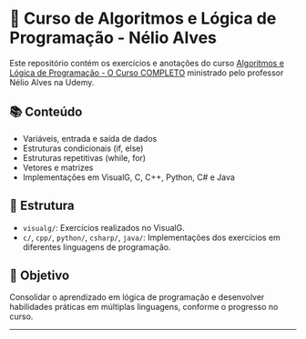 # 🧠 Curso de Algoritmos e Lógica de Programação - Nélio Alves

Este repositório contém os exercícios e anotações do curso [Algoritmos e Lógica de Programação - O Curso COMPLETO](https://www.udemy.com/course/curso-algoritmos-logica-de-programacao/) ministrado pelo professor Nélio Alves na Udemy.

## 📚 Conteúdo

- Variáveis, entrada e saída de dados
- Estruturas condicionais (if, else)
- Estruturas repetitivas (while, for)
- Vetores e matrizes
- Implementações em VisualG, C, C++, Python, C# e Java

## 📁 Estrutura

- `visualg/`: Exercícios realizados no VisualG.
- `c/`, `cpp/`, `python/`, `csharp/`, `java/`: Implementações dos exercícios em diferentes linguagens de programação.

## 🚀 Objetivo

Consolidar o aprendizado em lógica de programação e desenvolver habilidades práticas em múltiplas linguagens, conforme o progresso no curso.
****
